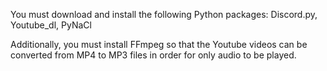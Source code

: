 You must download and install the following Python packages: Discord.py, Youtube_dl, PyNaCl

Additionally, you must install FFmpeg so that the Youtube videos can be converted from MP4 to MP3 files in order for only audio to be played.
